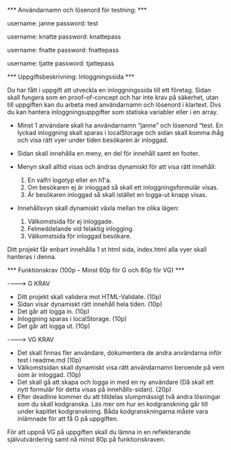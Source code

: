*** Användarnamn och lösenord för testning: ***

username: janne
password: test

username: knatte
password: knattepass

username: fnatte
password: fnattepass

username: tjatte
password: tjattepass

*** Uppgiftsbeskrivning: Inloggningssida ***

Du har fått i uppgift att utveckla en inloggningssida till ett företag. Sidan skall fungera som en proof-of-concept och har inte krav på säkerhet, utan till uppgiften kan du arbeta med användarnamn och lösenord i klartext. Dvs du kan hantera inloggningsuppgifter som statiska variabler eller i en array.

* Minst 1 användare skall ha användarnamn “janne” och lösenord “test. En lyckad inloggning skall sparas i localStorage och sidan skall komma ihåg och visa rätt vyer under tiden besökaren är inloggad.

* Sidan skall innehålla en meny, en del för innehåll samt en footer.

* Menyn skall alltid visas och ändras dynamiskt för att visa rätt innehåll:

    1. En valfri logotyp eller en h1'a.
    2. Om besökaren ej är inloggad så skall ett inloggningsformulär visas.
    3. Är besökaren inloggad så skall istället en logga-ut knapp visas.

* Innehållsvyn skall dynamiskt växla mellan tre olika lägen:

    1. Välkomstsida för ej inloggade.
    2. Felmeddelande vid felaktig inlogging.
    3. Välkomstsida för inloggad besökare.

Ditt projekt får enbart innehålla 1 st html sida, index.html alla vyer skall hanteras i denna.

*** Funktionskrav (100p – Minst 60p för G och 80p för VG) ***

----> G KRAV

* Ditt projekt skall validera mot HTML-Validate. (10p)
* Sidan visar dynamiskt rätt innehåll hela tiden. (10p)
* Det går att logga in. (10p)
* Inloggning sparas i localStorage. (10p)
* Det går att logga ut. (10p)

----> VG KRAV

* Det skall finnas fler användare, dokumentera de andra användarna inför test i readme.md (10p)
* Välkomstsidan skall dynamiskt visa rätt användarnamn beroende på vem som är inloggad. (10p)
* Det skall gå att skapa och logga in med en ny användare (Då skall ett nytt formulär för detta visas på innehålls-sidan). (20p)
* Efter deadline kommer du att tilldelas slumpmässigt två andra lösningar som du skall kodgranska. Läs mer om hur en kodgranskning går till under kapitlet kodgranskning. Båda kodgranskningarna måste vara inlämnade för att få G på uppgiften.

För att uppnå VG på uppgiften skall du lämna in en reflekterande självutvärdering samt nå minst 80p på funktionskraven.